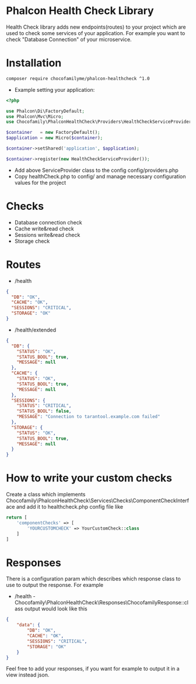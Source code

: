 # Phalcon Health Check Library
Health Check library adds new endpoints(routes) to your project which are used to check some services of your application.
For example you want to check "Database Connection" of your microservice.

# Installation
```bash
composer require chocofamilyme/phalcon-healthcheck ^1.0
```
- Example setting your application:
```php
<?php

use Phalcon\Di\FactoryDefault;
use Phalcon\Mvc\Micro;
use Chocofamily\PhalconHealthCheck\Providers\HealthCheckServiceProvider;

$container   = new FactoryDefault();
$application = new Micro($container);

$container->setShared('application', $application);

$container->register(new HealthCheckServiceProvider());

```
- Add above ServiceProvider class to the config config/providers.php
- Copy healthCheck.php to config/ and manage necessary configuration values for the project

# Checks
- Database connection check
- Cache write&read check
- Sessions write&read check
- Storage check

# Routes
- /health
```json
{
  "DB": "OK",
  "CACHE": "OK",
  "SESSIONS": "CRITICAL",
  "STORAGE": "OK"
}
```
- /health/extended
```json
{
  "DB": {
    "STATUS": "OK",
    "STATUS_BOOL": true,
    "MESSAGE": null
  },
  "CACHE": {
    "STATUS": "OK",
    "STATUS_BOOL": true,
    "MESSAGE": null
  },
  "SESSIONS": {
    "STATUS": "CRITICAL",
    "STATUS_BOOL": false,
    "MESSAGE": "Connection to tarantool.example.com failed"
  },
  "STORAGE": {
    "STATUS": "OK",
    "STATUS_BOOL": true,
    "MESSAGE": null
  }
}
```

# How to write your custom checks
Create a class which implements Chocofamily\PhalconHealthCheck\Services\Checks\ComponentCheckInterface
and add it to healthcheck.php config file like
```php
return [
    'componentChecks' => [
        'YOURCUSTOMCHECK' => YourCustomCheck::class
    ]
]
```

# Responses
There is a configuration param which describes which response class to use to output the response. For example
- /health - Chocofamily\PhalconHealthCheck\Responses\ChocofamilyResponse::class
output would look like this
```json
{
    "data": {
        "DB": "OK",
        "CACHE": "OK",
        "SESSIONS": "CRITICAL",
        "STORAGE": "OK"
    }
}
```

Feel free to add your responses, if you want for example to output it in a view instead json.
